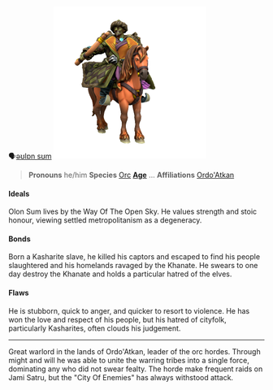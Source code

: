 🗣[əʊlɒn sʊm]()
[![Olon Sum](../../_assets/people/ordoatkan/OlonSumKhan.png)](https://www.heroforge.com/load_config%3D33944133/)

> **Pronouns** he/him
> **Species** [Orc](../../Species/Homonids/Orc.md)
> **[Age](../../Species/Ageing.md)** ...
> **Affiliations** [Ordo'Atkan](../../Locations/Ordo'Atkan/Ordo'Atkan.md)

#### Ideals
Olon Sum lives by the Way Of The Open Sky. He values strength and stoic honour, viewing settled metropolitanism as a degeneracy.

#### Bonds
Born a Kasharite slave, he killed his captors and escaped to find his people slaughtered and his homelands ravaged by the Khanate. He swears to one day destroy the Khanate and holds a particular hatred of the elves.

#### Flaws
He is stubborn, quick to anger, and quicker to resort to violence. He has won the love and respect of his people, but his hatred of cityfolk, particularly Kasharites, often clouds his judgement.

---
Great warlord in the lands of Ordo'Atkan, leader of the orc hordes. Through might and will he was able to unite the warring tribes into a single force, dominating any who did not swear fealty. The horde make frequent raids on Jami Satru, but the "City Of Enemies" has always withstood attack.